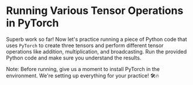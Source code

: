 # Running Various Tensor Operations in PyTorch

Superb work so far! Now let's practice running a piece of Python code that uses `PyTorch` to create three tensors and perform different tensor operations like addition, multiplication, and broadcasting. Run the provided Python code and make sure you understand the results.

Note: Before running, give us a moment to install PyTorch in the environment. We're setting up everything for your practice! 🛠️🔥